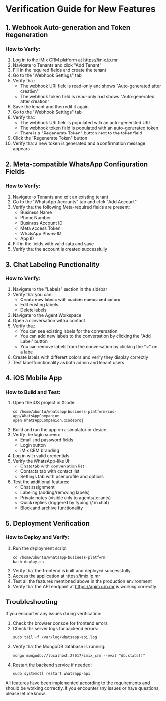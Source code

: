 # Verification Guide for New Features

## 1. Webhook Auto-generation and Token Regeneration

### How to Verify:
1. Log in to the iMix CRM platform at https://imix.ip.mr
2. Navigate to Tenants and click "Add Tenant"
3. Fill in the required fields and create the tenant
4. Go to the "Webhook Settings" tab
5. Verify that:
   - The webhook URI field is read-only and shows "Auto-generated after creation"
   - The webhook token field is read-only and shows "Auto-generated after creation"
6. Save the tenant and then edit it again
7. Go to the "Webhook Settings" tab
8. Verify that:
   - The webhook URI field is populated with an auto-generated URI
   - The webhook token field is populated with an auto-generated token
   - There is a "Regenerate Token" button next to the token field
9. Click the "Regenerate Token" button
10. Verify that a new token is generated and a confirmation message appears

## 2. Meta-compatible WhatsApp Configuration Fields

### How to Verify:
1. Navigate to Tenants and edit an existing tenant
2. Go to the "WhatsApp Accounts" tab and click "Add Account"
3. Verify that the following Meta-required fields are present:
   - Business Name
   - Phone Number
   - Business Account ID
   - Meta Access Token
   - WhatsApp Phone ID
   - App ID
4. Fill in the fields with valid data and save
5. Verify that the account is created successfully

## 3. Chat Labeling Functionality

### How to Verify:
1. Navigate to the "Labels" section in the sidebar
2. Verify that you can:
   - Create new labels with custom names and colors
   - Edit existing labels
   - Delete labels
3. Navigate to the Agent Workspace
4. Open a conversation with a contact
5. Verify that:
   - You can see existing labels for the conversation
   - You can add new labels to the conversation by clicking the "Add Label" button
   - You can remove labels from the conversation by clicking the "×" on a label
6. Create labels with different colors and verify they display correctly
7. Test label functionality as both admin and tenant users

## 4. iOS Mobile App

### How to Build and Test:
1. Open the iOS project in Xcode:
   ```
   cd /home/ubuntu/whatsapp-business-platform/ios-app/WhatsAppCompanion
   open WhatsAppCompanion.xcodeproj
   ```
2. Build and run the app on a simulator or device
3. Verify the login screen:
   - Email and password fields
   - Login button
   - iMix CRM branding
4. Log in with valid credentials
5. Verify the WhatsApp-like UI:
   - Chats tab with conversation list
   - Contacts tab with contact list
   - Settings tab with user profile and options
6. Test the additional features:
   - Chat assignment
   - Labeling (adding/removing labels)
   - Private notes (visible only to agents/tenants)
   - Quick replies (triggered by typing // in chat)
   - Block and archive functionality

## 5. Deployment Verification

### How to Deploy and Verify:
1. Run the deployment script:
   ```
   cd /home/ubuntu/whatsapp-business-platform
   bash deploy.sh
   ```
2. Verify that the frontend is built and deployed successfully
3. Access the application at https://imix.ip.mr
4. Test all the features mentioned above in the production environment
5. Verify that the API endpoint at https://apimix.ip.mr is working correctly

## Troubleshooting

If you encounter any issues during verification:
1. Check the browser console for frontend errors
2. Check the server logs for backend errors:
   ```
   sudo tail -f /var/log/whatsapp-api.log
   ```
3. Verify that the MongoDB database is running:
   ```
   mongo mongodb://localhost:27017/imix_crm --eval "db.stats()"
   ```
4. Restart the backend service if needed:
   ```
   sudo systemctl restart whatsapp-api
   ```

All features have been implemented according to the requirements and should be working correctly. If you encounter any issues or have questions, please let me know.
